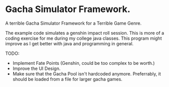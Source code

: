 # Gacha Simulator Framework.
 A terrible Gacha Simulator Framework for a Terrible Game Genre.
 
 The example code simulates a genshin impact roll session. 
 This is more of a coding exercise for me during my college java classes. This program might improve as I get
 better with java and programming in general.
 
 TODO:
- Implement Fate Points (Genshin, could be too complex to be worth.)
- Improve the UI Design.
- Make sure that the Gacha Pool isn't hardcoded anymore. Preferrably, it should be loaded from a file for larger gacha games.
